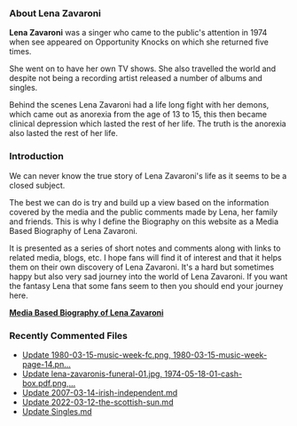 ### About Lena Zavaroni

<p><strong>Lena Zavaroni</strong> was a singer who came to the public's attention in 1974 when see appeared on Opportunity Knocks on which she returned five times.</p>

<p>She went on to have her own TV shows. She also travelled the world and despite not being a recording artist released a number of albums and singles.</p>

<p>Behind the scenes Lena Zavaroni had a life long fight with her demons, which came out as anorexia from the age of 13 to 15, this then became clinical depression which lasted the rest of her life. The truth is the anorexia also lasted the rest of her life.</p>

### Introduction

<p>We can never know the true story of Lena Zavaroni's life as it seems to be a closed subject.</p>

<p>The best we can do is try and build up a view based on the information covered by the media and the public comments made by Lena, her family and friends. This is why I define the Biography on this website as a Media Based Biography of Lena Zavaroni.</p>

<p>It is presented as a series of short notes and comments along with links to related media, blogs, etc. I hope fans will find it of interest and that it helps them on their own discovery of Lena Zavaroni. It's a hard but sometimes happy but also very sad journey into the world of Lena Zavaroni. If you want the fantasy Lena that some fans seem to then you should end your journey here.</p>

<a href="https://fanzoflenazavaroni.github.io/1963-11-04-lena-zavaroni/"><strong>Media Based Biography of Lena Zavaroni</strong></a>

### Recently Commented Files

<!-- BLOG-POST-LIST:START -->
- [Update 1980-03-15-music-week-fc.png, 1980-03-15-music-week-page-14.pn…](https://github.com/FanzOfLenaZavaroni/fanzoflenazavaroni.github.io/commit/4d75cd5571f816417cb135b2debe764e65fb201f)
- [Update lena-zavaronis-funeral-01.jpg, 1974-05-18-01-cash-box.pdf.png,…](https://github.com/FanzOfLenaZavaroni/fanzoflenazavaroni.github.io/commit/54a8faacfdd05fb6fb64b15d18a20c7b934c2945)
- [Update 2007-03-14-irish-independent.md](https://github.com/FanzOfLenaZavaroni/fanzoflenazavaroni.github.io/commit/7d7b73a61e479f25a3a5224040d947b24bd497c0)
- [Update 2022-03-12-the-scottish-sun.md](https://github.com/FanzOfLenaZavaroni/fanzoflenazavaroni.github.io/commit/c5dd75ced841790ffcdc43203568367a46ddb425)
- [Update Singles.md](https://github.com/FanzOfLenaZavaroni/fanzoflenazavaroni.github.io/commit/7c97078a815fba3756dfcc137d41636e6474ccea)
<!-- BLOG-POST-LIST:END -->
